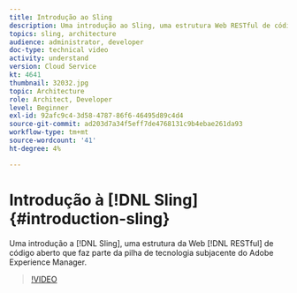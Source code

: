 ```yaml
---
title: Introdução ao Sling
description: Uma introdução ao Sling, uma estrutura Web RESTful de código aberto que faz parte da pilha de tecnologia subjacente do Adobe Experience Manager.
topics: sling, architecture
audience: administrator, developer
doc-type: technical video
activity: understand
version: Cloud Service
kt: 4641
thumbnail: 32032.jpg
topic: Architecture
role: Architect, Developer
level: Beginner
exl-id: 92afc9c4-3d58-4787-86f6-46495d89c4d4
source-git-commit: ad203d7a34f5eff7de4768131c9b4ebae261da93
workflow-type: tm+mt
source-wordcount: '41'
ht-degree: 4%

---
```


# Introdução à [!DNL Sling] {#introduction-sling}

Uma introdução a [!DNL Sling], uma estrutura da Web [!DNL RESTful] de código aberto que faz parte da pilha de tecnologia subjacente do Adobe Experience Manager.

>[!VIDEO](https://video.tv.adobe.com/v/32032/?quality=12&learn=on)
